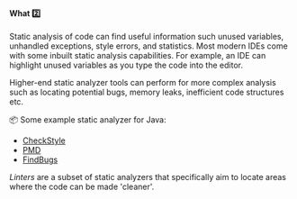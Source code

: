 <link rel="stylesheet" href="{{baseUrl}}/css/textbook.css">

<div class="website-content">

<div id="title">

#### What :two:

</div>

<div id="body">

<tip-box type="definition">

<include src="../../../common/definitions.md#def-static-analysis" />

</tip-box>

Static analysis of code can find useful information such unused variables, unhandled exceptions, style errors, and statistics. Most modern IDEs come with some inbuilt static analysis capabilities. For example, an IDE can highlight unused variables as you type the code into the editor. 

Higher-end static analyzer tools can perform for more complex analysis such as locating potential bugs, memory leaks, inefficient code structures etc.

<tip-box> 

:package: Some example static analyzer for Java:
* [CheckStyle](http://checkstyle.sourceforge.net/)
* [PMD](http://findbugs.sourceforge.net/)
* [FindBugs](https://pmd.github.io/)

</tip-box>

_Linters_ are a subset of static analyzers that specifically aim to locate areas where the code can be made 'cleaner'.

</div>

<div id="extras">
<div>

</div>
